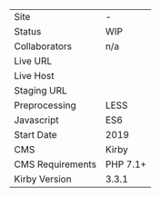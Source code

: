 |  |  |
| ------------- | ------------- |
| Site | - |
| Status | WIP |
| Collaborators | n/a |
| Live URL | []()  |
| Live Host | []()  |
| Staging URL | []()  |
| Preprocessing | LESS  |
| Javascript | ES6 |
| Start Date | 2019  |
| CMS  | Kirby  |
| CMS Requirements | PHP 7.1+  |
| Kirby Version  | 3.3.1  |
